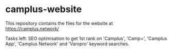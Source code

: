 # camplus-website

This repository contains the files for the website at https://camplus.network/

Tasks left: SEO optimisation to get 1st rank on 'Camplus', 'Camp+', 'Camplus App', 'Camplus Network' and 'Varopro' keyword searches.
